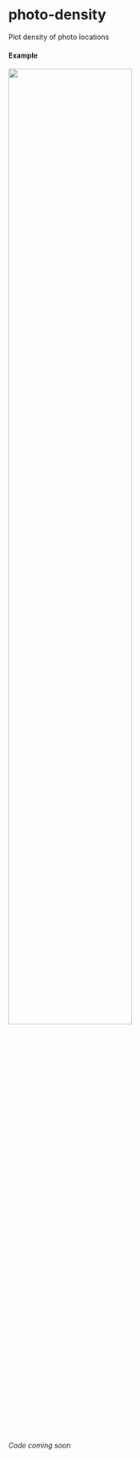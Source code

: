 # photo-density
Plot density of photo locations


#### Example
<img src="http://pdil.github.io/images/sw_us_density.png" width="70%">

*Code coming soon*
